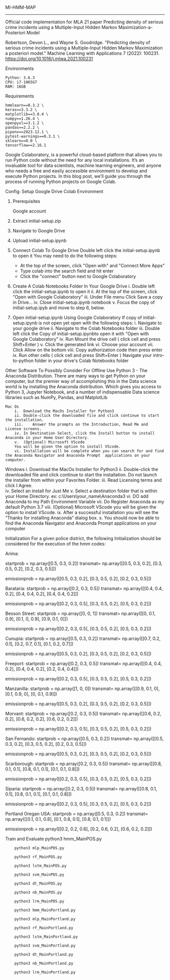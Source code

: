 MI-HMM-MAP
________________________________________
Official code implementation for MLA 21 paper Predicting density of serious crime incidents using a Multiple-Input Hidden Markov Maximization-a-Posteriori Model 

Robertson, Devon L., and Wayne S. Goodridge. "Predicting density of serious crime incidents using a Multiple-Input Hidden Markov Maximization a posteriori model." Machine Learning with Applications 7 (2022): 100231. https://doi.org/10.1016/j.mlwa.2021.100231

Environments
   
    Python: 3.6.3
    CPU: i7-1065G7
    RAM: 16GB

Requirements
 
    hmmlearn==0.3.2 \
    keras==3.3.2 \
    matplotlib==3.8.4 \
    numpy==1.26.4 \
    openpyxl==3.1.2 \
    pandas==2.2.2 \
    pipenv==2023.12.1 \
    pytest-warnings==0.3.1 \
    sklearn==0.0 \
    tensorflow==2.16.1

Google Colaboratory, is a powerful cloud-based platform that allows you to run Python code
without the need for any local installations. It’s an invaluable tool for data scientists,
machine learning engineers, and anyone who needs a free and easily accessible environment 
to develop and execute Python projects. In this blog post, we’ll guide you through the 
process of running Python projects on Google Colab.


Config: Setup Google Drive Colab Environment
1.	Prerequisites
	
       Google account
2.	Extract initial-setup.zip
3.	Navigate to Google Drive
4.	Upload initial-setup.ipynb
5.	Connect Colab To Google Drive
	Double left click the initial-setup.ipynb to open it
	You may need to do the following steps:
    -	At the top of the screen, click "Open with" and "Connect More Apps"
    -	Type colab into the search field and hit enter
    -	Click the "connect" button next to Google Colaboratory
6.	Create A Colab Notebooks Folder In Your Google Drive
    i.	Double left click the initial-setup.ipynb to open it
    ii.	At the top of the screen, click "Open with Google Colaboratory" 
    iii.	Under File menu Click Save a copy in Drive... 
    iv.	Close initial-setup.ipynb notebook 
    v.	Focus the copy of initial-setup.ipyb and move to step 6, below.
7.	Open initial-setup.ipynb Using Google Colaboratory
	If copy of initial-setup.ipynb is not open yet open with the following steps:
    i.	Navigate to your google drive 
    ii.	Navigate to the Colab Notebooks folder
    iii.	Double left click the Copy of initial-setup.ipynbto open it with "Open with Google Colaboratory" 
    iv.	Run Mount the drive cell ( click cell and press Shift+Enter )
    v.	Click the generated link 
    vi.	Choose your account
    vii.	Click Allow on the bottom
    viii.	Copy authorization code then press enter
    ix.	Run other cells ( click cell and press Shift+Enter )
Navigate your intro-to-python folder in your drive's Colab Notebooks folder

Other  Software To Possibly Consider For Offline Use
    Python 3 - The Anaconda Distribution.
    There are many ways to get Python on your computer, but the premier way of accomplishing this in the Data science world is by installing the Anaconda distribution.
    Which gives you access to Python 3, Jupyter Notebook, and a number of indispensable Data science libraries such as NumPy, Pandas, and MatplotLib

    Mac Os
        i.	Download the MacOs Installer for Python3
        ii.	Double-click the downloaded file and click continue to start the installation.
        iii.	Answer the prompts on the Introduction, Read Me and License screens.
        iv.	In Destination Select, click the Install button to install Anaconda in your Home User Directory.
        v.	(Optional) Microsoft VScode
        You will be given the option to install VScode. 
        vi.	Installation will be complete when you can search for and find the Anaconda Navigator and Anaconda Prompt  applications on your computer.

  Windows
        i.	Download the MacOs Installer for Python3
        ii.	 Double-click the downloaded file and click continue to start the installation.
        Do not launch the installer from within your Favorites Folder.
        iii.	 Read Licensing terms and click I Agree.  
        iv.	 Select an install for Just Me
        v.	Select a destination folder that is within your Home Directory.
        ex: c:\Users\your_name\Anaconda3
        vi.	DO add Anaconda to my Path Environment Variable
        vii.	Do Register Anaconda as my default Python 3.7
        viii.	(Optional) Microsoft VScode
        you will be given the option to install VScode. 
        ix.	After a successful installation you will see the “Thanks for installing Anaconda” dialog box.
        x.	You should now be able to find the Anaconda Navigator and Anaconda Prompt applications on your computer

Initialization For a given police district, the following Initialization should be considered for the execution of the hmm codes:

Arima:
                                                                                                            
startprob = np.array([0.5, 0.3, 0.2]) transmat= np.array([[0.5, 0.3, 0.2], [0.3, 0.5, 0.2], [0.2, 0.3, 0.5]])

emissionprob = np.array([[0.5, 0.3, 0.2], [0.3, 0.5, 0.2], [0.2, 0.3, 0.5]])

Barataria: 
startprob = np.array([0.2, 0.3, 0.5]) transmat= np.array([[0.4, 0.4, 0.2], [0.4, 0.4, 0.2], [0.4, 0.4, 0.2]])

emissionprob = np.array([[0.2, 0.3, 0.5], [0.3, 0.5, 0.2], [0.5, 0.3, 0.2]])

Besson Street: 
startprob = np.array([0, 0, 1]) transmat= np.array([[0, 0.1, 0.9], [0.1, 0, 0.9], [0.9, 0.1, 0]])

emissionprob = np.array([[0.2, 0.3, 0.5], [0.3, 0.5, 0.2], [0.5, 0.3, 0.2]])

Cunupia: 
startprob = np.array([0.5, 0.3, 0.2]) transmat= np.array([[0.7, 0.2, 0.1], [0.2, 0.7, 0.1], [0.1, 0.2, 0.7]])

emissionprob = np.array([[0.5, 0.3, 0.2], [0.3, 0.5, 0.2], [0.2, 0.3, 0.5]])

Freeport: 
startprob = np.array([0.2, 0.3, 0.5]) transmat= np.array([[0.4, 0.4, 0.2], [0.4, 0.4, 0.2], [0.2, 0.4, 0.4]])

emissionprob = np.array([[0.2, 0.3, 0.5], [0.3, 0.5, 0.2], [0.5, 0.3, 0.2]])

Manzanilla: 
startprob = np.array([1, 0, 0]) transmat= np.array([[0.9, 0.1, 0], [0.1, 0.9, 0], [0, 0.1, 0.9]])

emissionprob = np.array([[0.5, 0.3, 0.2], [0.3, 0.5, 0.2], [0.2, 0.3, 0.5]])

Morvant: 
startprob = np.array([0.2, 0.3, 0.5]) transmat= np.array([[0.6, 0.2, 0.2], [0.6, 0.2, 0.2], [0.6, 0.2, 0.2]])

emissionprob = np.array([[0.2, 0.3, 0.5], [0.3, 0.5, 0.2], [0.5, 0.3, 0.2]])

San Fernando: 
startprob = np.array([0.5, 0.3, 0.2]) transmat= np.array([[0.5, 0.3, 0.2], [0.3, 0.5, 0.2], [0.2, 0.3, 0.5]])

emissionprob = np.array([[0.5, 0.3, 0.2], [0.3, 0.5, 0.2], [0.2, 0.3, 0.5]])

Scarborough: 
startprob = np.array([0.2, 0.3, 0.5]) transmat= np.array([[0.8, 0.1, 0.1], [0.8, 0.1, 0.1], [0.1, 0.1, 0.8]])

emissionprob = np.array([[0.2, 0.3, 0.5], [0.3, 0.5, 0.2], [0.5, 0.3, 0.2]])

Siparia: 
startprob = np.array([0.2, 0.3, 0.5]) transmat= np.array([[0.8, 0.1, 0.1], [0.8, 0.1, 0.1], [0.1, 0.1, 0.8]])

emissionprob = np.array([[0.2, 0.3, 0.5], [0.3, 0.5, 0.2], [0.5, 0.3, 0.2]])

Portland Oregan USA:
startprob = np.array([0.5, 0.3, 0.2]) transmat= np.array([[0.1, 0.1, 0.8], [0.1, 0.8, 0.1], [0.8, 0.1, 0.1]])

emissionprob = np.array([[0.2, 0.2, 0.6], [0.2, 0.6, 0.2], [0.6, 0.2, 0.2]])

Train and Evaluate
        python3 hmm_MainPOS.py

        python3 mlp_MainPOS.py
        
        python3 rf_MainPOS.py
        
        python3 lstm_MainPOS.py
        
        python3 svm_MainPOS.py
        
        python3 dt_MainPOS.py
    
        python3 nb_MainPOS.py
    
        python3 lrm_MainPOS.py
        
        python3 hmm_MainPortland.py
    
        python3 mlp_MainPortland.py
        
        python3 rf_MainPortland.py
    
        python3 lstm_MainPortland.py
    
        python3 svm_MainPortland.py
    
        python3 dt_MainPortland.py
        
        python3 nb_MainPortland.py
    
        python3 lrm_MainPortland.py
